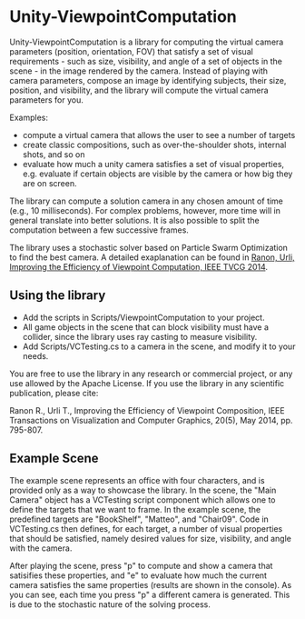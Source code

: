 # Unity-ViewpointComputation

Unity-ViewpointComputation is a library for computing the virtual camera parameters (position, orientation, FOV) that satisfy a set of visual requirements - such as size, visibility, and angle of a set of objects in the scene - in the image rendered by the camera. Instead of playing with camera parameters, compose an image by identifying subjects, their size, position, and visibility, and the library will compute the virtual camera parameters for you.

Examples:

- compute a virtual camera that allows the user to see a number of targets
- create classic compositions, such as over-the-shoulder shots, internal shots, and so on
- evaluate how much a unity camera satisfies a set of visual properties, e.g. evaluate if certain objects are visible by the camera or how big they are on screen.

The library can compute a solution camera in any chosen amount of time (e.g., 10 milliseconds). For complex problems, however, more time will in general translate into better solutions. It is also possible to split the computation between a few successive frames.

The library uses a stochastic solver based on Particle Swarm Optimization to find the best camera. A detailed exaplanation can be found in [Ranon, Urli, Improving the Efficiency of Viewpoint Computation, IEEE TVCG 2014](http://hcilab.uniud.it/publications/356.html). 

## Using the library

- Add the scripts in Scripts/ViewpointComputation to your project.
- All game objects in the scene that can block visibility must have a collider, since the library uses ray casting to measure
visibility.
- Add Scripts/VCTesting.cs to a camera in the scene, and modify it to your needs.

You are free to use the library in any research or commercial project, or any use allowed by the Apache License. If you use the library in any scientific publication, please cite:

Ranon R., Urli T.,	Improving the Efficiency of Viewpoint Composition, IEEE Transactions on Visualization and Computer Graphics, 20(5), May 2014, pp. 795-807.

## Example Scene

The example scene represents an office with four characters, and is provided only as a way to showcase the library. In the scene, the "Main Camera" object has a VCTesting script component which allows one to define the targets that we want to frame. In the example scene, the predefined targets are "BookShelf", "Matteo", and "Chair09". Code in VCTesting.cs then defines, for each target, a number of visual properties that should be satisfied, namely desired values for size, visibility, and angle with the camera.

After playing the scene, press "p" to compute and show a camera that satisifies these properties, and "e" to evaluate how much the current camera satisfies the same properties (results are shown in the console). As you can see, each time you press "p" a different camera is generated. This is due to the stochastic nature of the solving process. 

 





